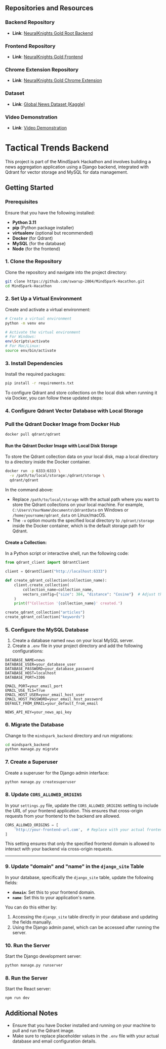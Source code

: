 ## Repositories and Resources

### Backend Repository
- **Link**: [NeuralKnights Gold Root Backend](https://github.com/swarup-2004/NeuralKnights-Gold-Root-Backend-.git)

### Frontend Repository
- **Link**: [NeuralKnights Gold Frontend](https://github.com/Virucodes/NeuralKnights-Gold-Front-end.git)

### Chrome Extension Repository
- **Link**: [NeuralKnights Gold Chrome Extension](https://github.com/Virucodes/NeuralKnights-Gold-Chrome-Extension.git)

### Dataset
- **Link**: [Global News Dataset (Kaggle)](https://www.kaggle.com/datasets/everydaycodings/global-news-dataset)

### Video Demonstration
- **Link**: [Video Demonstration](https://drive.google.com/drive/u/0/folders/12t7KkhVDguAjan5X3yJU1on1dDn53lhy)



# Tactical Trends Backend



This project is part of the MindSpark Hackathon and involves building a news aggregation application using a Django backend, integrated with Qdrant for vector storage and MySQL for data management.

## Getting Started

### Prerequisites

Ensure that you have the following installed:

- **Python 3.11**
- **pip** (Python package installer)
- **virtualenv** (optional but recommended)
- **Docker** (for Qdrant)
- **MySQL** (for the database)
- **Node** (for the frontend)

### 1. Clone the Repository

Clone the repository and navigate into the project directory:

```bash
git clone https://github.com/swarup-2004/MindSpark-Hacathon.git
cd MindSpark-Hacathon
```

### 2. Set Up a Virtual Environment

Create and activate a virtual environment:

```bash
# Create a virtual environment
python -m venv env

# Activate the virtual environment
# For Windows:
env\Scripts\activate
# For Mac/Linux:
source env/bin/activate
```

### 3. Install Dependencies

Install the required packages:

```bash
pip install -r requirements.txt
```

To configure Qdrant and store collections on the local disk when running it via Docker, you can follow these updated steps:

### 4. Configure Qdrant Vector Database with Local Storage

### Pull the Qdrant Docker Image from Docker Hub

```bash
docker pull qdrant/qdrant
```

#### Run the Qdrant Docker Image with Local Disk Storage

To store the Qdrant collection data on your local disk, map a local directory to a directory inside the Docker container.

```bash
docker run -p 6333:6333 \
  -v /path/to/local/storage:/qdrant/storage \
  qdrant/qdrant
```

In the command above:

- Replace `/path/to/local/storage` with the actual path where you want to store the Qdrant collections on your local machine. For example, `C:\Users\YourName\Documents\QdrantData` on Windows or `/home/yourname/qdrant_data` on Linux/macOS.
- The `-v` option mounts the specified local directory to `/qdrant/storage` inside the Docker container, which is the default storage path for Qdrant.


#### Create a Collection:

In a Python script or interactive shell, run the following code:

```python
from qdrant_client import QdrantClient

client = QdrantClient("http://localhost:6333")

def create_qdrant_collection(collection_name):
    client.create_collection(
        collection_name=collection_name,
        vectors_config={"size": 384, "distance": "Cosine"}  # Adjust the vector size as per your model
    )
    print(f"Collection '{collection_name}' created.")

create_qdrant_collection("articles")
create_qdrant_collection("keywords")
```

### 5. Configure the MySQL Database

1. Create a database named `news` on your local MySQL server.
2. Create a `.env` file in your project directory and add the following configurations:

```
DATABASE_NAME=news
DATABASE_USER=your_database_user
DATABASE_PASSWORD=your_database_password
DATABASE_HOST=localhost
DATABASE_PORT=3306

EMAIL_PORT=your_email_port
EMAIL_USE_TLS=True
EMAIL_HOST_USER=your_email_host_user
EMAIL_HOST_PASSWORD=your_email_host_password
DEFAULT_FROM_EMAIL=your_default_from_email

NEWS_API_KEY=your_news_api_key
```

### 6. Migrate the Database

Change to the `mindspark_backend` directory and run migrations:

```bash
cd mindspark_backend
python manage.py migrate
```

### 7. Create a Superuser

Create a superuser for the Django admin interface:

```bash
python manage.py createsuperuser
```

### 8. Update `CORS_ALLOWED_ORIGINS` 
In your `settings.py` file, update the `CORS_ALLOWED_ORIGINS` setting to include the URL of your frontend application. This ensures that cross-origin requests from your frontend to the backend are allowed.

```python
CORS_ALLOWED_ORIGINS = [
    'http://your-frontend-url.com',  # Replace with your actual frontend URL
]
```

This setting ensures that only the specified frontend domain is allowed to interact with your backend via cross-origin requests.

---

### 9. Update "domain" and "name" in the `django_site` Table
In your database, specifically the `django_site` table, update the following fields:

- **`domain`**: Set this to your frontend domain.
- **`name`**: Set this to your application's name.

You can do this either by:
1. Accessing the `django_site` table directly in your database and updating the fields manually.
2. Using the Django admin panel, which can be accessed after running the server.


### 10. Run the Server

Start the Django development server:

```bash
python manage.py runserver
```



### 8. Run the Server

Start the React server:

```bash
npm run dev
```

## Additional Notes

- Ensure that you have Docker installed and running on your machine to pull and run the Qdrant image.
- Make sure to replace placeholder values in the `.env` file with your actual database and email configuration details.
